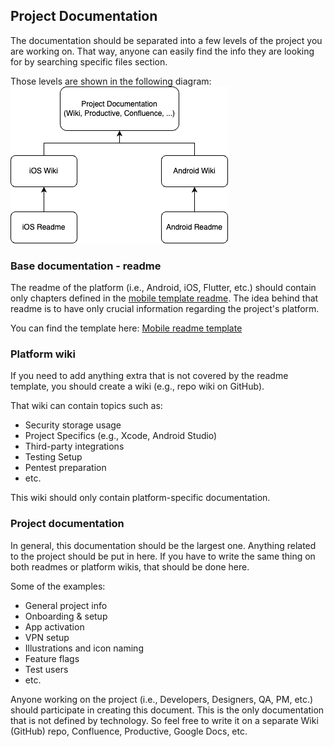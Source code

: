 ## Project Documentation

The documentation should be separated into a few levels of the project you are working on. That way, anyone can easily find the info they are looking for by searching specific files section.

Those levels are shown in the following diagram:
![](/img/project_documentation/documentation_chart.png)

### Base documentation - readme
The readme of the platform (i.e., Android, iOS, Flutter, etc.) should contain only chapters defined in the [mobile template readme](https://github.com/infinum/mobile-readme-template). The idea behind that readme is to have only crucial information regarding the project's platform.

You can find the template here: [Mobile readme template](https://github.com/infinum/mobile-readme-template)

### Platform wiki
If you need to add anything extra that is not covered by the readme template, you should create a wiki (e.g., repo wiki on GitHub). 

That wiki can contain topics such as:
- Security storage usage
- Project Specifics (e.g., Xcode, Android Studio)
- Third-party integrations
- Testing Setup
- Pentest preparation
- etc.

This wiki should only contain platform-specific documentation.

### Project documentation
In general, this documentation should be the largest one. Anything related to the project should be put in here. If you have to write the same thing on both readmes or platform wikis, that should be done here.

Some of the examples:
- General project info
- Onboarding & setup
- App activation
- VPN setup
- Illustrations and icon naming
- Feature flags
- Test users
- etc.

Anyone working on the project (i.e., Developers, Designers, QA, PM, etc.) should participate in creating this document. 
This is the only documentation that is not defined by technology. So feel free to write it on a separate Wiki (GitHub) repo, Confluence, Productive, Google Docs, etc.



